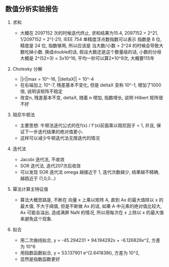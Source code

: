 ## 数值分析实验报告

1. 求和
    - 大概在 2097152 次的时候迭代终止, 求和结果为15.4, 2097152 = 2^21, 1/2097152 = 2^(-21),
    IEEE 754 单精度浮点数指数可以表示 指数是 8 位, 精度是 24 位, 指数够用, 所以应该是
    当大数/小数 > 2^24 的时候会导致大数吃掉小数.
    换成double的话, 假设大数还是这个数量级的话, 小数的分母大概是 2^(52+3) = 3x10^16, 平均一秒可以算2*10^9次, 大概要115年
    
1. Cholesky 分解
    - ||r||max = 10^-16, ||deltaX|| = 10^-4
    - 在右端加上 10^-7, 残差基本不变化, 但是 deltaX 变称 10^-1, 增加了1000倍, 说明该矩阵不稳定
    - 改变n, 残差基本不变, deltaX, 随着 n 增加, 指数增长, 说明 Hilbert 矩阵很不好
    
1. 阻尼牛顿法
    - 主要思想: 牛顿法迭代公式的在f(x) / f'(x)前面乘以阻尼因子 < 1, 并且, 保证下一步迭代结果的绝对值更小.
    - 这样可以减少牛顿迭代法无限迭代的情况

1. 迭代法
    - Jacobi 迭代法, 不收敛
    - SOR 迭代法, 迭代207次后收敛
    - 可以发现 SOR 迭代法 omega 越接近于 1, 迭代次数越少, 结果越不精确, 越趋近于 (1,0,0...)

1. 幂法计算主特征值
    - 算法大概思路是, 不断在 向量 x 上乘以矩阵 A, 直到 Ax 的最大值除以 x 的最大值, 不大于阈值,
    但是不断做 Ax 的话, 如果 A 中元素的绝对值比较大, Ax 可能会溢出, 造成满屏 NaN 的情况,
    所以用每次在 x 上除以 x 的最大值来避免这个现象.

1. 拟合
    - 用二次曲线拟合, y = -45.294231 + 94.194292x + -6.126826x^2, 方差为 10^6
    - 用指数函数拟合, y = 53.137901 e^(2.641838t), 方差为 10^2,
    - 显然是指数函数更好


